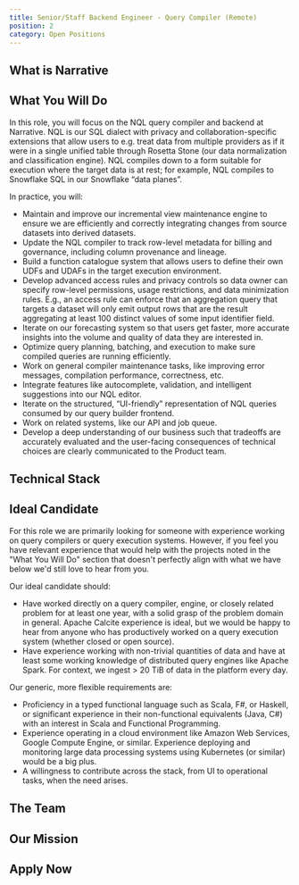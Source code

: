 ```yaml
---
title: Senior/Staff Backend Engineer - Query Compiler (Remote)
position: 2
category: Open Positions
---
```


## What is Narrative

<common-section section-name="what-is-narrative"></common-section>

## What You Will Do

In this role, you will focus on the NQL query compiler and backend at Narrative. NQL is our SQL dialect with privacy and collaboration-specific extensions that allow users to e.g. treat data from multiple providers as if it were in a single unified table through Rosetta Stone (our data normalization and classification engine). NQL compiles down to a form suitable for execution where the target data is at rest; for example, NQL compiles to Snowflake SQL in our Snowflake “data planes”.

In practice, you will:

- Maintain and improve our incremental view maintenance engine to ensure we are efficiently and correctly integrating changes from source datasets into derived datasets.
- Update the NQL compiler to track row-level metadata for billing and governance, including column provenance and lineage.
- Build a function catalogue system that allows users to define their own UDFs and UDAFs in the target execution environment.
- Develop advanced access rules and privacy controls so data owner can specify row-level permissions, usage restrictions, and data minimization rules. E.g., an access rule can enforce that an aggregation query that targets a dataset will only emit output rows that are the result aggregating at least 100 distinct values of some input identifier field.
- Iterate on our forecasting system so that users get faster, more accurate insights into the volume and quality of data they are interested in.
- Optimize query planning, batching, and execution to make sure compiled queries are running efficiently.
- Work on general compiler maintenance tasks, like improving error messages, compilation performance, correctness, etc.
- Integrate features like autocomplete, validation, and intelligent suggestions into our NQL editor.
- Iterate on the structured, “UI-friendly” representation of NQL queries consumed by our query builder frontend.
- Work on related systems, like our API and job queue.
- Develop a deep understanding of our business such that tradeoffs are accurately evaluated and the user-facing consequences of technical choices are clearly communicated to the Product team.

## Technical Stack

<common-section section-name="technical-stack"></common-section>

## Ideal Candidate

For this role we are primarily looking for someone with experience working on query compilers or query execution systems. However, if you feel you have relevant experience that would help with the projects noted in the "What You Will Do" section that doesn't perfectly align with what we have below we'd still love to hear from you.

Our ideal candidate should:

- Have worked directly on a query compiler, engine, or closely related problem for at least one year, with a solid grasp of the problem domain in general. Apache Calcite experience is ideal, but we would be happy to hear from anyone who has productively worked on a query execution system (whether closed or open source).
- Have experience working with non-trivial quantities of data and have at least some working knowledge of distributed query engines like Apache Spark. For context, we ingest > 20 TiB of data in the platform every day.

Our generic, more flexible requirements are:

- Proficiency in a typed functional language such as Scala, F#, or Haskell, or significant experience in their non-functional equivalents (Java, C#) with an interest in Scala and Functional Programming.
- Experience operating in a cloud environment like Amazon Web Services, Google Compute Engine, or similar. Experience deploying and monitoring large data processing systems using Kubernetes (or similar) would be a big plus.
- A willingness to contribute across the stack, from UI to operational tasks, when the need arises.
<common-section section-name="common-requirements"></common-section>

## The Team

<common-section section-name="team"></common-section>

## Our Mission

<common-section section-name="mission"></common-section>

## Apply Now

<common-section section-name="apply-now"></common-section>
